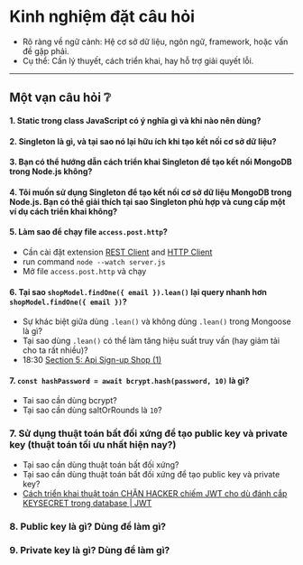 # Kinh nghiệm đặt câu hỏi

- Rõ ràng về ngữ cảnh: Hệ cơ sở dữ liệu, ngôn ngữ, framework, hoặc vấn đề gặp phải.
- Cụ thể: Cần lý thuyết, cách triển khai, hay hỗ trợ giải quyết lỗi.

---

## **Một vạn câu hỏi ❔**

#### 1. Static trong class JavaScript có ý nghĩa gì và khi nào nên dùng?

#### 2. Singleton là gì, và tại sao nó lại hữu ích khi tạo kết nối cơ sở dữ liệu?

#### 3. Bạn có thể hướng dẫn cách triển khai Singleton để tạo kết nối MongoDB trong Node.js không?

#### 4. Tôi muốn sử dụng Singleton để tạo kết nối cơ sở dữ liệu MongoDB trong Node.js. Bạn có thể giải thích tại sao Singleton phù hợp và cung cấp một ví dụ cách triển khai không?

#### 5. Làm sao để chạy file `access.post.http`?

- Cần cài đặt extension [REST Client](https://marketplace.visualstudio.com/items?itemName=humao.rest-client) and [HTTP Client](https://marketplace.visualstudio.com/items?itemName=mkloubert.vscode-http-client)
- run command `node --watch server.js`
- Mở file `access.post.http` và chạy

#### 6. Tại sao `shopModel.findOne({ email }).lean()` lại query nhanh hơn `shopModel.findOne({ email })`?

- Sự khác biệt giữa dùng `.lean()` và không dùng `.lean()` trong Mongoose là gì?
- Tại sao dùng `.lean()` có thể làm tăng hiệu suất truy vấn (hay giảm tải cho ta rất nhiều)?
- 18:30 [Section 5: Api Sign-up Shop (1)](https://www.youtube.com/watch?v=mkol2daN7FU&list=PLw0w5s5b9NK4ucXizOF-eKAXKvn9ruCw8&index=5)

#### 7. `const hashPassword = await bcrypt.hash(password, 10)` là gì?

- Tai sao cần dùng bcrypt?
- Tại sao cần dùng saltOrRounds là `10`?

### 7. Sử dụng thuật toán bất đối xứng để tạo public key và private key (thuật toán tối ưu nhất hiện nay?)

- Tại sao cần dùng thuật toán bất đối xứng?
- Tại sao cần dùng thuật toán bất đối xứng để tạo public key và private key?
- [Cách triển khai thuật toán CHẶN HACKER chiếm JWT cho dù đánh cắp KEYSECRET trong database | JWT](https://www.youtube.com/watch?v=pK3oBX0vB38)

### 8. Public key là gì? Dùng để làm gì?

### 9. Private key là gì? Dùng để làm gì?
